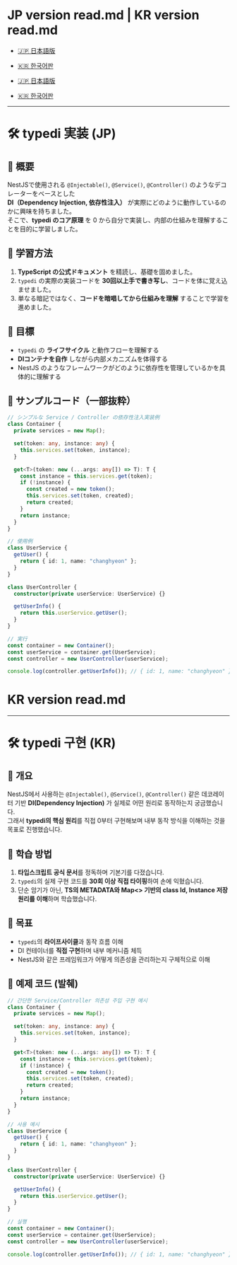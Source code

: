 # JP version read.md | KR version read.md
- [🇯🇵 日本語版](#typedi-実装-jp)
- [🇰🇷 한국어판](#typedi-구현-kr)

- [🇯🇵 日本語版](#--typedi-実装-jp)
- [🇰🇷 한국어판](#--typedi-구현kr)

---

# 🛠️ typedi 実装 (JP)

## 📌 概要
NestJSで使用される `@Injectable()`, `@Service()`, `@Controller()` のようなデコレーターをベースとした  
**DI（Dependency Injection, 依存性注入）** が実際にどのように動作しているのかに興味を持ちました。  
そこで、**typedi のコア原理** を 0 から自分で実装し、内部の仕組みを理解することを目的に学習しました。  

## 🚀 学習方法
1. **TypeScript の公式ドキュメント** を精読し、基礎を固めました。  
2. `typedi` の実際の実装コードを **30回以上手で書き写し**、コードを体に覚え込ませました。  
3. 単なる暗記ではなく、**コードを暗唱してから仕組みを理解** することで学習を進めました。  

## 🎯 目標
- `typedi` の **ライフサイクル** と動作フローを理解する  
- **DIコンテナを自作** しながら内部メカニズムを体得する  
- NestJS のようなフレームワークがどのように依存性を管理しているかを具体的に理解する  

## 📂 サンプルコード（一部抜粋）

```ts
// シンプルな Service / Controller の依存性注入実装例
class Container {
  private services = new Map();

  set(token: any, instance: any) {
    this.services.set(token, instance);
  }

  get<T>(token: new (...args: any[]) => T): T {
    const instance = this.services.get(token);
    if (!instance) {
      const created = new token();
      this.services.set(token, created);
      return created;
    }
    return instance;
  }
}

// 使用例
class UserService {
  getUser() {
    return { id: 1, name: "changhyeon" };
  }
}

class UserController {
  constructor(private userService: UserService) {}

  getUserInfo() {
    return this.userService.getUser();
  }
}

// 実行
const container = new Container();
const userService = container.get(UserService);
const controller = new UserController(userService);

console.log(controller.getUserInfo()); // { id: 1, name: "changhyeon" }
```


# KR version read.md
---

# 🛠️ typedi 구현 (KR)

## 📌 개요
NestJS에서 사용하는 `@Injectable()`, `@Service()`, `@Controller()` 같은 데코레이터 기반 **DI(Dependency Injection)** 가 실제로 어떤 원리로 동작하는지 궁금했습니다.  
그래서 **typedi의 핵심 원리**를 직접 0부터 구현해보며 내부 동작 방식을 이해하는 것을 목표로 진행했습니다.

## 🚀 학습 방법
1. **타입스크립트 공식 문서**를 정독하며 기본기를 다졌습니다.  
2. `typedi`의 실제 구현 코드를 **30회 이상 직접 타이핑**하여 손에 익혔습니다.  
3. 단순 암기가 아닌, **TS의 METADATA와 Map<> 기반의 class Id, Instance 저장 원리를 이해**하며 학습했습니다.  

## 🎯 목표
- `typedi`의 **라이프사이클**과 동작 흐름 이해  
- DI 컨테이너를 **직접 구현**하며 내부 메커니즘 체득  
- NestJS와 같은 프레임워크가 어떻게 의존성을 관리하는지 구체적으로 이해  

## 📂 예제 코드 (발췌)

```ts
// 간단한 Service/Controller 의존성 주입 구현 예시
class Container {
  private services = new Map();

  set(token: any, instance: any) {
    this.services.set(token, instance);
  }

  get<T>(token: new (...args: any[]) => T): T {
    const instance = this.services.get(token);
    if (!instance) {
      const created = new token();
      this.services.set(token, created);
      return created;
    }
    return instance;
  }
}

// 사용 예시
class UserService {
  getUser() {
    return { id: 1, name: "changhyeon" };
  }
}

class UserController {
  constructor(private userService: UserService) {}

  getUserInfo() {
    return this.userService.getUser();
  }
}

// 실행
const container = new Container();
const userService = container.get(UserService);
const controller = new UserController(userService);

console.log(controller.getUserInfo()); // { id: 1, name: "changhyeon" }
```
